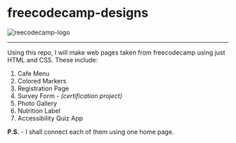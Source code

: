 # freecodecamp-designs

![reecodecamp-logo](https://upload.wikimedia.org/wikipedia/commons/3/39/FreeCodeCamp_logo.png)

---

Using this repo, I will make web pages taken from freecodecamp using just HTML and CSS. 
These include:
1. Cafe Menu
2. Colored Markers
3. Registration Page
4. Survey Form - *(certification project)*
5. Photo Gallery
6. Nutrition Label
7. Accessibility Quiz App

**P.S.** - I shall connect each of them using one home page.
